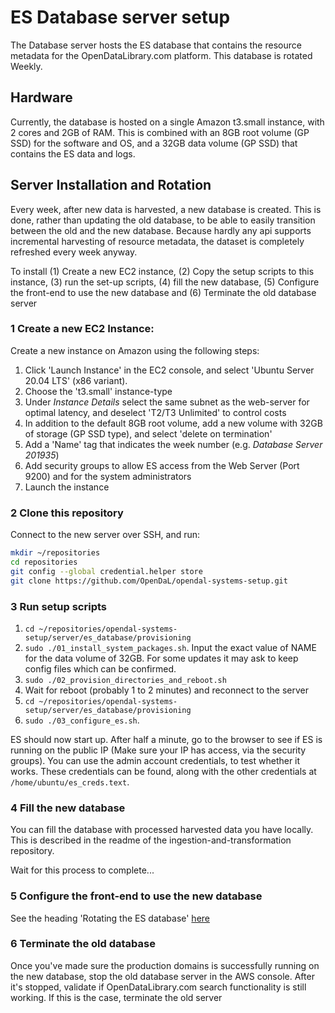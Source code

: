 # ES Database server setup
The Database server hosts the ES database that contains the resource metadata
for the OpenDataLibrary.com platform. This database is rotated Weekly.

## Hardware
Currently, the database is hosted on a single Amazon t3.small instance, with
2 cores and 2GB of RAM. This is combined with an 8GB root volume (GP SSD) for
the software and OS, and a 32GB data volume (GP SSD) that contains the ES data
and logs.

## Server Installation and Rotation
Every week, after new data is harvested, a new database is created. This is
done, rather than updating the old database, to be able to easily transition
between the old and the new database. Because hardly any api supports
incremental harvesting of resource metadata, the dataset is completely
refreshed every week anyway.

To install (1) Create a new EC2 instance, (2) Copy the setup scripts to this
instance, (3) run the set-up scripts, (4) fill the new database,
(5) Configure the front-end to use the new database and (6) Terminate the old
database server

### 1 Create a new EC2 Instance:
Create a new instance on Amazon using the following steps:

1. Click 'Launch Instance' in the EC2 console, and select 'Ubuntu Server 20.04
LTS' (x86 variant).
2. Choose the 't3.small' instance-type
3. Under _Instance Details_ select the same subnet as the web-server for
optimal latency, and deselect 'T2/T3 Unlimited' to control costs
4. In addition to the default 8GB root volume, add a new volume with 32GB of
storage (GP SSD type), and select 'delete on termination'
5. Add a 'Name' tag that indicates the week number (e.g.
_Database Server 201935_)
6. Add security groups to allow ES access from the Web Server (Port 9200) and
   for the system administrators
7. Launch the instance

### 2 Clone this repository
Connect to the new server over SSH, and run:
```bash
mkdir ~/repositories
cd repositories
git config --global credential.helper store
git clone https://github.com/OpenDaL/opendal-systems-setup.git
```

### 3 Run setup scripts
1. `cd ~/repositories/opendal-systems-setup/server/es_database/provisioning`
2. `sudo ./01_install_system_packages.sh`. Input the exact value of NAME for
the data volume of 32GB. For some updates it may ask to keep config files
which can be confirmed.
3. `sudo ./02_provision_directories_and_reboot.sh`
4. Wait for reboot (probably 1 to 2 minutes) and reconnect to the server
5. `cd ~/repositories/opendal-systems-setup/server/es_database/provisioning`
6. `sudo ./03_configure_es.sh`.

ES should now start up. After half a minute, go to the browser to see if ES is
running on the public IP (Make sure your IP has access, via the security groups).
You can use the admin account credentials, to test whether it works. These
credentials can be found, along with the other credentials at
`/home/ubuntu/es_creds.text`.

### 4 Fill the new database
You can fill the database with processed harvested data you have locally. This
is described in the readme of the ingestion-and-transformation repository.

Wait for this process to complete...

### 5 Configure the front-end to use the new database
See the heading 'Rotating the ES database' [here](../web/README.md)

### 6 Terminate the old database
Once you've made sure the production domains is successfully running on the new
database, stop the old database server in the AWS console. After it's stopped,
validate if OpenDataLibrary.com search functionality is still working. If this
is the case, terminate the old server
